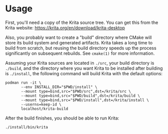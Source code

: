 # Usage
First, you'll need a copy of the Krita source tree. You can get this
from the Krita website: https://krita.org/en/download/krita-desktop

Also, you probably want to create a "build" directory where CMake will
store its build system and generated artifacts. Krita takes a long
time to build from scratch, but reusing the build directory speeds up
the process significantly on subsequent rebuilds.
See `cmake(1)` for more information.

Assuming your Krita sources are located in `./src`, your build
directory is `./build`, and the directory where you want Krita to be
installed after building is `./install`, the following command will
build Krita with the default options:

```
podman run -it \
       --env INSTALL_DIR="$PWD/install" \
       --mount type=bind,src="$PWD/src",dst=/krita/src \
       --mount type=bind,src="$PWD/build",dst=/krita/build \
       --mount type=bind,src="$PWD/install",dst=/krita/install \
       --userns=keep-id \
       localhost/krita-build
```

After the build finishes, you should be able to run Krita:

```
./install/bin/krita
```
